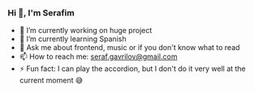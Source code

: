 ### Hi 👋, I'm Serafim

- 🔭 I’m currently working on huge project
- 🌱 I’m currently learning Spanish
- 💬 Ask me about frontend, music or if you don't know what to read
- 📫 How to reach me: seraf.gavrilov@gmail.com
- ⚡ Fun fact: I can play the accordion, but I don't do it very well at the current moment 😅
